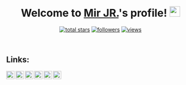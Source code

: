 <h1 align="center">
  Welcome to <b><a href="https://github.com/mirjr">Mir JR.</a></b>'s profile!
  <img src="https://media.giphy.com/media/hvRJCLFzcasrR4ia7z/giphy.gif" width="28">
</h1>
<p align="center">
  <a href="https://github.com/mirjr?tab=stars">
    <img alt="total stars" title="Total stars on GitHub" src="https://custom-icon-badges.herokuapp.com/badge/dynamic/json?logo=star&color=55960c&labelColor=488207&label=Stars&style=for-the-badge&query=%24.stars&url=https://api.github-star-counter.workers.dev/user/mirjr"/></a>
  <a href="https://github.com/mirjr?tab=followers">
    <img alt="followers" title="Follow me on Github" src="https://custom-icon-badges.herokuapp.com/github/followers/mirjr?color=236ad3&labelColor=1155ba&style=for-the-badge&logo=person-add&label=Followers&logoColor=white"/></a>
  <a href="https://github.com/mirjr">
    <img alt="views" title="GitHub profile views" src="https://komarev.com/ghpvc/?username=mirjr&style=for-the-badge"/></a>
</p>

<br />

## Links:
<a href="https://biodasturchi.uz" target="_blank">
   <img align="left" style="color:white" alt="biodasturchi.uz" width="22px" src="https://raw.githubusercontent.com/gauravghongde/social-icons/master/SVG/Color/Edge.svg" />
</a>
<a href="https://linkedin.com/in/mirjr" target="_blank">
   <img align="left" style="color:white" alt="mirjr's linkedin profile" width="22px" src="https://raw.githubusercontent.com/gauravghongde/social-icons/master/SVG/Color/LinkedIN.svg" />
</a>
<a href="https://twitter.com/mirjr17" target="_blank">
   <img align="left" style="color:white" alt="mirjr's twitter profile" width="22px" src="https://github.com/gauravghongde/social-icons/raw/master/SVG/Color/Twitter.svg" />
</a>
</a>
<a href="https://reddit.com/mirjr" target="_blank">
   <img align="left" style="color:white" alt="mirjr's reddit profile" width="22px" src="https://github.com/gauravghongde/social-icons/raw/master/SVG/Color/Reddit.svg" />
</a>
<a href="https://t.me/mirjr" target="_blank">
   <img align="left" style="color:white" alt="mirjr's telegram profile" width="22px" src="https://github.com/gauravghongde/social-icons/raw/master/SVG/Color/Telegram.svg" />
</a>
<a href="https://instagram.com/mirjr17" target="_blank">
   <img align="left" style="color:white" alt="mirjr's twitter profile" width="22px" src="https://github.com/gauravghongde/social-icons/raw/master/SVG/Color/Instagram.svg" />
</a>

<br />

<!-- ![Snake animation](https://github.com/mirsaid-mirzohidov/mirsaid-mirzohidov/blob/output/github-contribution-grid-snake.svg)  -->

